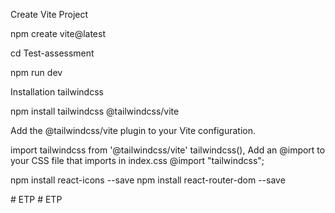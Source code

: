 Create Vite Project

npm create vite@latest

cd Test-assessment

npm run dev

Installation tailwindcss

npm install tailwindcss @tailwindcss/vite

Add the @tailwindcss/vite plugin to your Vite configuration.

import tailwindcss from '@tailwindcss/vite'
tailwindcss(),
Add an @import to your CSS file that imports in index.css
@import "tailwindcss";

npm install react-icons --save
npm install react-router-dom --save

#   E T P  
 #   E T P  
 